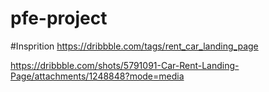 # pfe-project

#Insprition
https://dribbble.com/tags/rent_car_landing_page

https://dribbble.com/shots/5791091-Car-Rent-Landing-Page/attachments/1248848?mode=media
